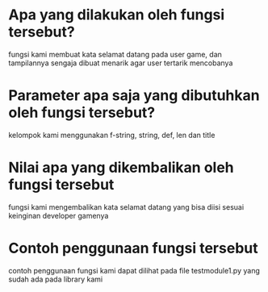 # Apa yang dilakukan oleh fungsi tersebut?
fungsi kami membuat kata selamat datang pada user game, dan tampilannya sengaja dibuat menarik agar user tertarik mencobanya

# Parameter apa saja yang dibutuhkan oleh fungsi tersebut?
kelompok kami menggunakan f-string, string, def, len dan title 

# Nilai apa yang dikembalikan oleh fungsi tersebut
fungsi kami mengembalikan kata selamat datang yang bisa diisi sesuai keinginan developer gamenya

# Contoh penggunaan fungsi tersebut
contoh penggunaan fungsi kami dapat dilihat pada file testmodule1.py yang sudah ada pada library  kami